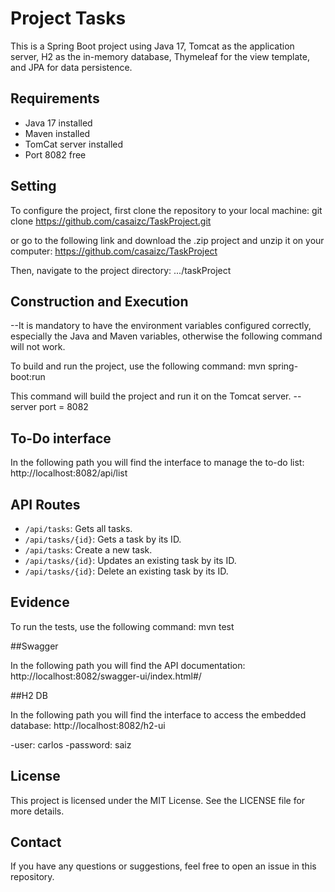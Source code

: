 # Project Tasks

This is a Spring Boot project using Java 17, Tomcat as the application server, H2 as the in-memory database, Thymeleaf for the view template, and JPA for data persistence.

## Requirements

- Java 17 installed
- Maven installed
- TomCat server installed
- Port 8082 free

## Setting

To configure the project, first clone the repository to your local machine: git clone https://github.com/casaizc/TaskProject.git

or go to the following link and download the .zip project and unzip it on your computer: https://github.com/casaizc/TaskProject

Then, navigate to the project directory: .../taskProject

## Construction and Execution

--It is mandatory to have the environment variables configured correctly, especially the Java and Maven variables, otherwise the following command will not work.

To build and run the project, use the following command:  mvn spring-boot:run  

This command will build the project and run it on the Tomcat server. --server port = 8082

## To-Do interface

In the following path you will find the interface to manage the to-do list: http://localhost:8082/api/list

## API Routes

- `/api/tasks`: Gets all tasks.
- `/api/tasks/{id}`: Gets a task by its ID.
- `/api/tasks`: Create a new task.
- `/api/tasks/{id}`: Updates an existing task by its ID.
- `/api/tasks/{id}`: Delete an existing task by its ID.

## Evidence

To run the tests, use the following command: mvn test

##Swagger

In the following path you will find the API documentation: http://localhost:8082/swagger-ui/index.html#/

##H2 DB

In the following path you will find the interface to access the embedded database: http://localhost:8082/h2-ui

-user: carlos
-password: saiz

## License

This project is licensed under the MIT License. See the LICENSE file for more details.

## Contact

If you have any questions or suggestions, feel free to open an issue in this repository.
